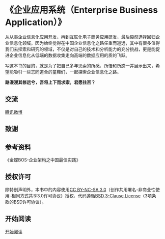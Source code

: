 # 《企业应用系统（Enterprise Business Application）》

从从事企业信息化应用开发，再到互联化电子商务应用研发，最后毅然选择回归企业信息化领域。因为始终觉得在中国企业信息化之路任重而道远，其中有很多值得我们去探索和研究的领域，不仅是对自己的技术和分析能力的充分挑战，更是能促进企业信息化从低端的数据收集走向高端的数据应用的质的飞跃。


写这本书的目的，就是为了把自己多年思索的所感，所悟和所惑一并展示出来，希望能吸引一些志同道合的童鞋们，一起探索企业信息化之路。

**路漫漫其修远兮，吾将上下而求索，君愿往否？**



## 交流
[腾讯微博](<http://t.qq.com/imlangzi>)

## 致谢

## 参考资料
《金蝶BOS-企业架构之中国最佳实践》

## 授权许可
除特别声明外，本书中的内容使用[CC BY-NC-SA 3.0](http://creativecommons.org/licenses/by-nc-sa/3.0/)（创作共用署名-非商业性使用-相同方式共享3.0许可协议）授权，代码遵循[BSD 3-Clause License](<https://github.com/cnlangzi/enterprise-business-application/blob/master/LICENSE.md>)（3项条款的BSD许可协议）。

## 开始阅读
[开始阅读](<https://github.com/cnlangzi/enterprise-business-application/blob/master/preface.md>)

